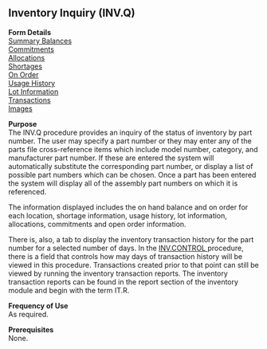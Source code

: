 ##  Inventory Inquiry (INV.Q)

<PageHeader />

**Form Details**  
[ Summary Balances ](INV-Q-1/README.md)   
[ Commitments ](INV-Q-2/README.md)   
[ Allocations ](INV-Q-3/README.md)   
[ Shortages ](INV-Q-4/README.md)   
[ On Order ](INV-Q-5/README.md)   
[ Usage History ](INV-Q-6/README.md)   
[ Lot Information ](INV-Q-7/README.md)   
[ Transactions ](INV-Q-8/README.md)   
[ Images ](INV-Q-9/README.md)   

**Purpose**  
The INV.Q procedure provides an inquiry of the status of inventory by part
number. The user may specify a part number or they may enter any of the parts
file cross-reference items which include model number, category, and
manufacturer part number. If these are entered the system will automatically
substitute the corresponding part number, or display a list of possible part
numbers which can be chosen. Once a part has been entered the system will
display all of the assembly part numbers on which it is referenced.  
  
The information displayed includes the on hand balance and on order for each
location, shortage information, usage history, lot information, allocations,
commitments and open order information.  
  
There is, also, a tab to display the inventory transaction history for the part number for a selected number of days. In the [ INV.CONTROL ](../../../../../../../../../rover/AP-OVERVIEW/AP-ENTRY/AP-E/AP-E-2/INV-CONTROL) procedure, there is a field that controls how may days of transaction history will be viewed in this procedure. Transactions created prior to that point can still be viewed by running the inventory transaction reports. The inventory transaction reports can be found in the report section of the inventory module and begin with the term IT.R. 

**Frequency of Use**  
As required.

**Prerequisites**  
None.

<badge text= "Version 8.10.57" vertical="middle" />

<PageFooter />